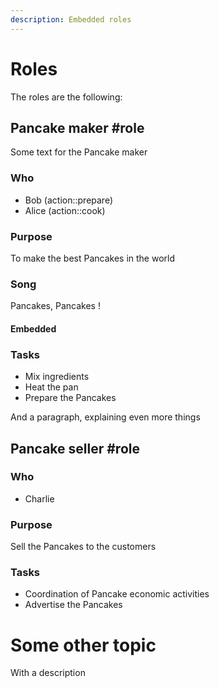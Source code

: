```yaml
---
description: Embedded roles
---
```


# Roles

The roles are the following: 

## Pancake maker #role

Some text for the Pancake maker

### Who

- Bob (action::prepare)
- Alice (action::cook)

### Purpose

To make the best Pancakes in the world

### Song

Pancakes, Pancakes !

#### Embedded

### Tasks

- Mix ingredients
- Heat the pan
- Prepare the Pancakes

And a paragraph, explaining even more things

## Pancake seller #role

### Who

- Charlie

### Purpose

Sell the Pancakes to the customers

### Tasks

- Coordination of Pancake economic activities
- Advertise the Pancakes

# Some other topic

With a description
